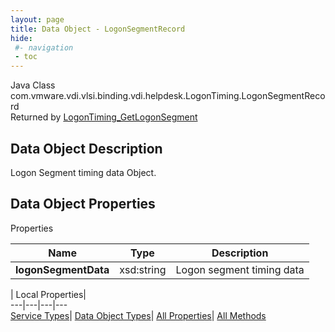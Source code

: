 ```yaml
---
layout: page
title: Data Object - LogonSegmentRecord
hide:
 #- navigation
 - toc
---
```






Java Class
    com.vmware.vdi.vlsi.binding.vdi.helpdesk.LogonTiming.LogonSegmentRecord  
Returned by
     [LogonTiming_GetLogonSegment](vdi.helpdesk.LogonTiming.md#getLogonSegment)  

## Data Object Description 

Logon Segment timing data Object. 

## Data Object Properties

Properties

Name |  Type |  Description   
---|---|---  
**logonSegmentData**|  xsd:string|  Logon segment timing data   
  
  
  
 | Local Properties|   
---|---|---|---  
[Service Types](index-mo_types.md)| [Data Object Types](index-do_types.md)| [All Properties](index-properties.md)| [All Methods](index-methods.md)  
  
  

